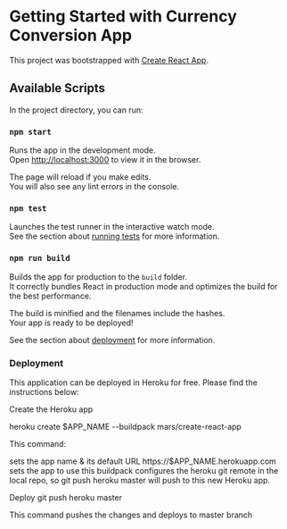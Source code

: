 # Getting Started with Currency Conversion App

This project was bootstrapped with [Create React App](https://github.com/facebook/create-react-app).

## Available Scripts

In the project directory, you can run:

### `npm start`

Runs the app in the development mode.\
Open [http://localhost:3000](http://localhost:3000) to view it in the browser.

The page will reload if you make edits.\
You will also see any lint errors in the console.

### `npm test`

Launches the test runner in the interactive watch mode.\
See the section about [running tests](https://facebook.github.io/create-react-app/docs/running-tests) for more information.

### `npm run build`

Builds the app for production to the `build` folder.\
It correctly bundles React in production mode and optimizes the build for the best performance.

The build is minified and the filenames include the hashes.\
Your app is ready to be deployed!

See the section about [deployment](https://facebook.github.io/create-react-app/docs/deployment) for more information.


### Deployment

This application can be deployed in Heroku for free. Please find the instructions below: 

Create the Heroku app

heroku create $APP_NAME --buildpack mars/create-react-app

This command:

sets the app name & its default URL https://$APP_NAME.herokuapp.com
sets the app to use this buildpack
configures the heroku git remote in the local repo, so git push heroku master will push to this new Heroku app.

Deploy 
git push heroku master

This command pushes the changes and deploys to master branch